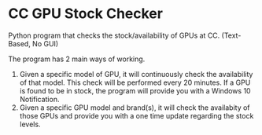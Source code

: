 # CC GPU Stock Checker

Python program that checks the stock/availability of GPUs at CC. (Text-Based, No GUI)

The program has 2 main ways of working.
1. Given a specific model of GPU, it will continuously check the availability of that model. This check will be performed every 20 minutes. If a GPU is found to be in stock, the program will provide you with a Windows 10 Notification.
2. Given a specific GPU model and brand(s), it will check the availabity of those GPUs and provide you with a one time update regarding the stock levels.
